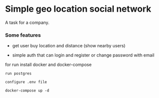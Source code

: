# Simple geo location social network 
A task for a company.
### Some features
- get user buy location and distance (show nearby users)

- simple auth that can login and register or change password with email

for run install docker and docker-compose
```
run postgres

configure .env file

docker-compose up -d
```